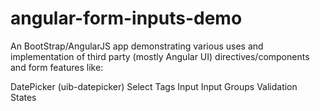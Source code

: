 # angular-form-inputs-demo
An BootStrap/AngularJS app demonstrating various uses and implementation of third party (mostly Angular UI) directives/components and form features like:

DatePicker (uib-datepicker)
Select
Tags Input
Input Groups
Validation States

